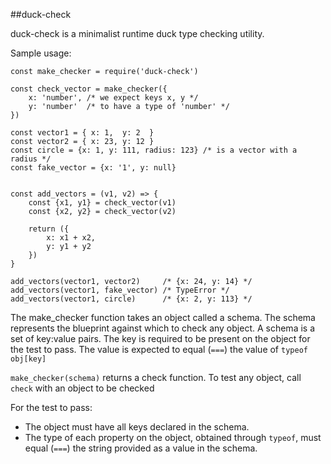 ##duck-check

duck-check is a minimalist runtime duck type checking utility.

Sample usage:
    
    const make_checker = require('duck-check')

    const check_vector = make_checker({
        x: 'number', /* we expect keys x, y */
        y: 'number'  /* to have a type of 'number' */
    })

    const vector1 = { x: 1,  y: 2  }
    const vector2 = { x: 23, y: 12 }
    const circle = {x: 1, y: 111, radius: 123} /* is a vector with a radius */
    const fake_vector = {x: '1', y: null}


    const add_vectors = (v1, v2) => {
        const {x1, y1} = check_vector(v1)
        const {x2, y2} = check_vector(v2)
        
        return ({
            x: x1 + x2,
            y: y1 + y2
        })
    }

    add_vectors(vector1, vector2)     /* {x: 24, y: 14} */
    add_vectors(vector1, fake_vector) /* TypeError */
    add_vectors(vector1, circle)      /* {x: 2, y: 113} */


The make_checker function takes an object called a schema. 
The schema represents the blueprint against which to check any object. 
A schema is a set of key:value pairs. The key is required to be present on the object for the test to pass. The value is expected to equal (`===`) the value of `typeof obj[key]`


`make_checker(schema)` returns a check function. To test any object, call `check` with an object to be checked

For the test to pass:
- The object must have all keys declared in the schema. 
- The type of each property on the object, obtained through `typeof`, must equal (`===`) the string provided as a value in the schema. 


